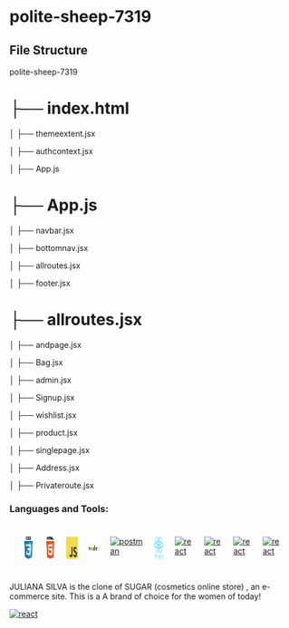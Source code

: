 # polite-sheep-7319

## File Structure
polite-sheep-7319

├── index.html
===

│   ├── themeextent.jsx

│   ├── authcontext.jsx

│   ├── App.js



├── App.js
===

│   ├── navbar.jsx

│   ├── bottomnav.jsx

│   ├── allroutes.jsx

│   ├── footer.jsx



├── allroutes.jsx
===

│   ├── andpage.jsx

│   ├── Bag.jsx

│   ├── admin.jsx

│   ├── Signup.jsx

│   ├── wishlist.jsx

│   ├── product.jsx

│   ├── singlepage.jsx

│   ├── Address.jsx

│   ├── Privateroute.jsx




<h3 align="left">Languages and Tools:</h3>
<p align="left" style=' width:"90%"; margin: auto; padding: 23px; display: flex; gap: 18px;'> <a href="https://www.w3schools.com/css/" target="_blank" rel="noreferrer"> <img src="https://raw.githubusercontent.com/devicons/devicon/master/icons/css3/css3-original-wordmark.svg" alt="css3" width="40" height="40"/> </a>  <a href="https://www.w3.org/html/" target="_blank" rel="noreferrer"> <img src="https://raw.githubusercontent.com/devicons/devicon/master/icons/html5/html5-original-wordmark.svg" alt="html5" width="40" height="40"/> </a> <a href="https://developer.mozilla.org/en-US/docs/Web/JavaScript" target="_blank" rel="noreferrer"> <img src="https://raw.githubusercontent.com/devicons/devicon/master/icons/javascript/javascript-original.svg" alt="javascript" width="40" height="40"/> </a> <a href="https://nodejs.org" target="_blank" rel="noreferrer"> <img src="https://raw.githubusercontent.com/devicons/devicon/master/icons/nodejs/nodejs-original-wordmark.svg" alt="nodejs" width="40" height="40"/> </a> <a href="https://postman.com" target="_blank" rel="noreferrer"> <img src="https://www.vectorlogo.zone/logos/getpostman/getpostman-icon.svg" alt="postman" width="40" height="40"/> </a> <a href="https://reactjs.org/" target="_blank" rel="noreferrer"> <img src="https://raw.githubusercontent.com/devicons/devicon/master/icons/react/react-original-wordmark.svg" alt="react" width="40" height="40"/> </a> <a href="https://chakra-ui.com/" target="_blank" rel="noreferrer"> <img src="https://image.pngaaa.com/704/7959704-middle.png" alt="react" width="50" height="40"/> </a> <a href="https://openbase.com/js/slick-slider/documentation" target="_blank" rel="noreferrer"> <img src="https://gymove.dexignzone.com/react/welcome/images/icons/44.png" alt="react" width="50" height="40"/> </a>  <a href="https://app.cyclic.sh/#/" target="_blank" rel="noreferrer"> <img src="https://th.bing.com/th/id/OIP.NCU8PydXbTaszgAQ2xGNHwAAAA?w=279&h=175&c=7&r=0&o=5&dpr=1.3&pid=1.7" alt="react" width="50" height="40"/> </a><a href="https://vercel.com/" target="_blank" rel="noreferrer"> <img src="https://th.bing.com/th/id/OIP.ypz_d6GL7n2nXfQnbw_ARAHaFj?w=195&h=180&c=7&r=0&o=5&dpr=1.3&pid=1.7" alt="react" width="50" height="40"/> </a></p>




JULIANA SILVA is the clone of SUGAR (cosmetics online store) , an e-commerce site. This is a A brand of choice for the women of today! 
<p><a href=""_blank" rel="noreferrer"> <img src="https://user-images.githubusercontent.com/115584065/229886882-076a1c07-2589-4e54-ad4c-b6c523b44bb2.png" alt="react" width="50" height="40"/> </a></p>

